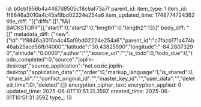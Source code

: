 id: b0cbf956b4a4467d9505c18c6af73a7f
parent_id: 
item_type: 1
item_id: 1f8846a3010a4c45af9bd02224e254a6
item_updated_time: 1748774724362
title_diff: "[{\"diffs\":[[1,\"M/I BACKSTORY\"]],\"start1\":0,\"start2\":0,\"length1\":0,\"length2\":13}]"
body_diff: "[]"
metadata_diff: {"new":{"id":"1f8846a3010a4c45af9bd02224e254a6","parent_id":"c7facb171a474b46ab25acd56fb14000","latitude":"30.43825590","longitude":"-84.28073290","altitude":"0.0000","author":"","source_url":"","is_todo":0,"todo_due":0,"todo_completed":0,"source":"joplin-desktop","source_application":"net.cozic.joplin-desktop","application_data":"","order":0,"markup_language":1,"is_shared":0,"share_id":"","conflict_original_id":"","master_key_id":"","user_data":"","deleted_time":0},"deleted":[]}
encryption_cipher_text: 
encryption_applied: 0
updated_time: 2025-06-01T10:51:31.359Z
created_time: 2025-06-01T10:51:31.359Z
type_: 13